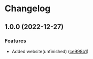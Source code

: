# Changelog

## 1.0.0 (2022-12-27)


### Features

* Added website(unfinished) ([ce998b1](https://github.com/Cunga0X/Apollo-Project/commit/ce998b166519d90ef514ac90c393b4e379aa95f2))
